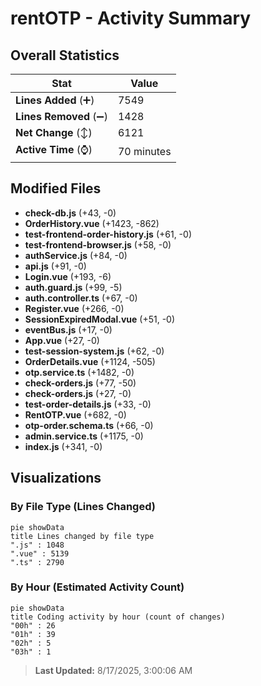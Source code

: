 # rentOTP - Activity Summary 

## Overall Statistics

| Stat                   | Value                                                             |
| ---------------------- | ----------------------------------------------------------------- |
| **Lines Added** (➕)   | 7549                                          |
| **Lines Removed** (➖) | 1428                                        |
| **Net Change** (↕)    | 6121                |
| **Active Time** (⌚)   | 70 minutes |


## Modified Files
- **check-db.js** (+43, -0)
- **OrderHistory.vue** (+1423, -862)
- **test-frontend-order-history.js** (+61, -0)
- **test-frontend-browser.js** (+58, -0)
- **authService.js** (+84, -0)
- **api.js** (+91, -0)
- **Login.vue** (+193, -6)
- **auth.guard.js** (+99, -5)
- **auth.controller.ts** (+67, -0)
- **Register.vue** (+266, -0)
- **SessionExpiredModal.vue** (+51, -0)
- **eventBus.js** (+17, -0)
- **App.vue** (+27, -0)
- **test-session-system.js** (+62, -0)
- **OrderDetails.vue** (+1124, -505)
- **otp.service.ts** (+1482, -0)
- **check-orders.js** (+77, -50)
- **check-orders.js** (+27, -0)
- **test-order-details.js** (+33, -0)
- **RentOTP.vue** (+682, -0)
- **otp-order.schema.ts** (+66, -0)
- **admin.service.ts** (+1175, -0)
- **index.js** (+341, -0)

## Visualizations

### By File Type (Lines Changed)

```mermaid
pie showData
title Lines changed by file type
".js" : 1048
".vue" : 5139
".ts" : 2790
```

### By Hour (Estimated Activity Count)

```mermaid
pie showData
title Coding activity by hour (count of changes)
"00h" : 26
"01h" : 39
"02h" : 5
"03h" : 1
```


> **Last Updated:** 8/17/2025, 3:00:06 AM